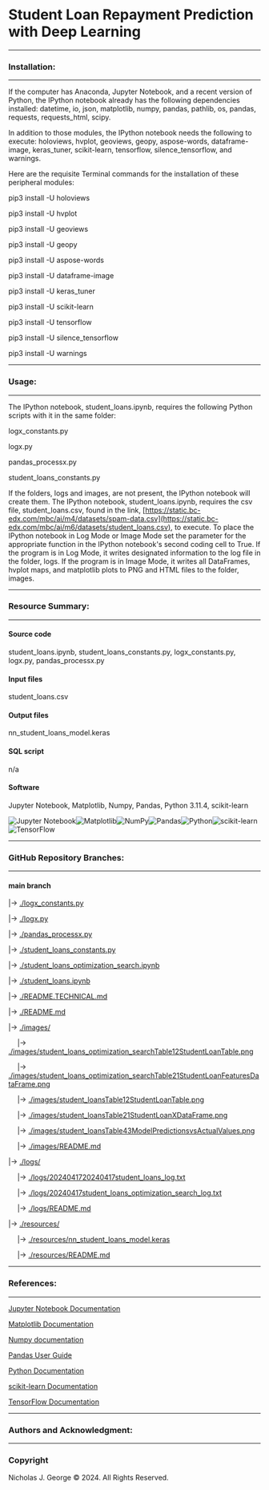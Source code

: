 # **Student Loan Repayment Prediction with Deep Learning**

----

### **Installation:**

----

If the computer has Anaconda, Jupyter Notebook, and a recent version of Python, the IPython notebook already has the following dependencies installed: datetime, io, json, matplotlib, numpy, pandas, pathlib, os, pandas, requests, requests_html, scipy.

In addition to those modules, the IPython notebook needs the following to execute: holoviews, hvplot, geoviews, geopy, aspose-words, dataframe-image, keras_tuner, scikit-learn, tensorflow, silence_tensorflow, and warnings.

Here are the requisite Terminal commands for the installation of these peripheral modules:

pip3 install -U holoviews

pip3 install -U hvplot

pip3 install -U geoviews

pip3 install -U geopy

pip3 install -U aspose-words

pip3 install -U dataframe-image

pip3 install -U keras_tuner

pip3 install -U scikit-learn

pip3 install -U tensorflow

pip3 install -U silence_tensorflow

pip3 install -U warnings

----

### **Usage:**

----

The IPython notebook, student_loans.ipynb, requires the following Python scripts with it in the same folder:

logx_constants.py

logx.py

pandas_processx.py

student_loans_constants.py

If the folders, logs and images, are not present, the IPython notebook will create them.  The IPython notebook, student_loans.ipynb, requires the csv file, student_loans.csv, found in the link, [https://static.bc-edx.com/mbc/ai/m4/datasets/spam-data.csv](https://static.bc-edx.com/mbc/ai/m6/datasets/student_loans.csv), to execute. To place the IPython notebook in Log Mode or Image Mode set the parameter for the appropriate function in the IPython notebook's second coding cell to True. If the program is in Log Mode, it writes designated information to the log file in the folder, logs. If the program is in Image Mode, it writes all DataFrames, hvplot maps, and matplotlib plots to PNG and HTML files to the folder, images.

----

### **Resource Summary:**

----

#### Source code

student_loans.ipynb, student_loans_constants.py, logx_constants.py, logx.py, pandas_processx.py

#### Input files

student_loans.csv

#### Output files

nn_student_loans_model.keras

#### SQL script

n/a

#### Software

Jupyter Notebook, Matplotlib, Numpy, Pandas, Python 3.11.4, scikit-learn

![Jupyter Notebook](https://img.shields.io/badge/jupyter-%23FA0F00.svg?style=for-the-badge&logo=jupyter&logoColor=white)![Matplotlib](https://img.shields.io/badge/Matplotlib-%23ffffff.svg?style=for-the-badge&logo=Matplotlib&logoColor=black)![NumPy](https://img.shields.io/badge/numpy-%23013243.svg?style=for-the-badge&logo=numpy&logoColor=white)![Pandas](https://img.shields.io/badge/pandas-%23150458.svg?style=for-the-badge&logo=pandas&logoColor=white)![Python](https://img.shields.io/badge/python-3670A0?style=for-the-badge&logo=python&logoColor=ffdd54)![scikit-learn](https://img.shields.io/badge/scikit--learn-%23F7931E.svg?style=for-the-badge&logo=scikit-learn&logoColor=white)![TensorFlow](https://img.shields.io/badge/TensorFlow-%23FF6F00.svg?style=for-the-badge&logo=TensorFlow&logoColor=white)

----

### **GitHub Repository Branches:**

----

#### main branch 

|&rarr; [./logx_constants.py](./logx_constants.py)

|&rarr; [./logx.py](./logx.py)

|&rarr; [./pandas_processx.py](./pandas_processx.py)

|&rarr; [./student_loans_constants.py](./student_loans_constants.py)

|&rarr; [./student_loans_optimization_search.ipynb](./student_loans_optimization_search.ipynb)

|&rarr; [./student_loans.ipynb](./student_loans.ipynb)

|&rarr; [./README.TECHNICAL.md](./README.TECHNICAL.md)

|&rarr; [./README.md](./README.md)

|&rarr; [./images/](./images/)

  &emsp; |&rarr; [./images/student_loans_optimization_searchTable12StudentLoanTable.png](./images/student_loans_optimization_searchTable12StudentLoanTable.png)

  &emsp; |&rarr; [./images/student_loans_optimization_searchTable21StudentLoanFeaturesDataFrame.png](./images/student_loans_optimization_searchTable21StudentLoanFeaturesDataFrame.png)

  &emsp; |&rarr; [./images/student_loansTable12StudentLoanTable.png](./images/student_loansTable12StudentLoanTable.png)
  
  &emsp; |&rarr; [./images/student_loansTable21StudentLoanXDataFrame.png](./images/student_loansTable21StudentLoanXDataFrame.png)

  &emsp; |&rarr; [./images/student_loansTable43ModelPredictionsvsActualValues.png](./images/student_loansTable43ModelPredictionsvsActualValues.png)

  &emsp; |&rarr; [./images/README.md](./images/README.md)
  
|&rarr; [./logs/](./logs/)

  &emsp; |&rarr; [./logs/2024041720240417student_loans_log.txt](./logs/20240417student_loans_log.txt)

  &emsp; |&rarr; [./logs/20240417student_loans_optimization_search_log.txt](./logs/20240417student_loans_optimization_search_log.txt)

  &emsp; |&rarr; [./logs/README.md](./logs/README.md)

|&rarr; [./resources/](./resources/)

  &emsp; |&rarr; [./resources/nn_student_loans_model.keras](./resources/nn_student_loans_model.keras)

  &emsp; |&rarr; [./resources/README.md](./resources/README.md)

----

### **References:**

----

[Jupyter Notebook Documentation](https://jupyter-notebook.readthedocs.io/en/stable/)

[Matplotlib Documentation](https://matplotlib.org/stable/index.html)

[Numpy documentation](https://numpy.org/doc/1.26/)

[Pandas User Guide](https://pandas.pydata.org/docs/user_guide/index.html)

[Python Documentation](https://docs.python.org/3/contents.html)

[scikit-learn Documentation](https://scikit-learn.org/stable/)

[TensorFlow Documentation](https://www.tensorflow.org/guide)

----

### **Authors and Acknowledgment:**

----

### Copyright

Nicholas J. George © 2024. All Rights Reserved.
